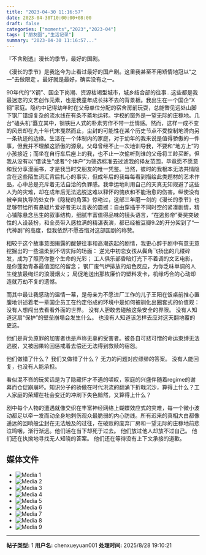 ```yaml
---
title: "2023-04-30 11:16:57"
date: 2023-04-30T10:00:00+08:00
draft: false
categories: ["moments","2023","2023-04"]
tags: ["朋友圈","生活记录"]
summary: "2023-04-30 11:16:57..."
---
```


『不含剧透』漫长的季节，最好的国剧。

《漫长的季节》是我迄今为止看过最好的国产剧。这里我甚至不用矫情地冠以“之一”去做限定 。最好就是最好，确实没有之一。

90年代的“​X钢”、国企下岗潮、资源枯竭型城市，城乡结合部的往事…这些都是我最迷恋的文艺创作元素，也是我童年成长抹不去的背景板。
​
我出生在一个国企“X钢”家庭。隐约中记得幼年时在父母单位分配的宿舍房前玩耍，总能瞥见远处山脚下钢厂错综复杂的流水线在有条不紊地运转。学校的窗外是一望无际的庄稼地。几台“磕头机”矗立其中，钢铁巨人式的朴素劳作不带一丝情感。然而，这样一成不变的风景却在九十年代末戛然而止，尘封的可能性在某个历史节点不受控制地滑向另一条轨迹的边缘。
​
生活在一个体制内的家庭​，对于幼年的我来说是值得骄傲的一件事，但我并不理解这骄傲的源泉。父母曾经不止一次地训导我，不要和“地方上”的小孩接近；而坐在自行车后座上的我，也不止一次偷听到谁的父母将工龄买断。但我从没有以“借读生”或者“个体户”为筛选标准去过滤我的择友范围，毕竟愿不愿意和我分享漫画书，才是我当时交朋友的唯一凭鉴。
​
​当然，彼时的我根本无法共情隐含在这些陌生词汇背后扎心的事实，但成年后的我每每看到描绘此类题材的艺术作品，心中总是充斥着无法自洽的负罪感。我幸运地利用自己的天真无知规避了这些人为的灾难，却在成年后无法逃脱这难以释怀的愧疚和不能治愈的伤害。
​
​纵使没有被辛爽执导的处女作《隐秘的角落》惊艳过，这部三年磨一剑的《漫长的季节》也足够带给所有悬疑片爱好者无以言表的震撼：自由穿插于不同时空的紧凑剧情，精心铺陈悬念丛生的叙事结构，细腻丰富值得品味的镜头语言，“在逃影帝”秦昊突破性的人设装扮，和全员带入感拉满的精湛表演，都已经被豆瓣9.2的开分架到了“一代神剧”的高度，但我依然不愿吝惜对这部国剧的称赞。

相较于这个故事意图揭露的酸楚往事和高潮迭起的剧情，我更心醉于剧中有意无意挖掘出的一些温柔到不切实际的场面：
逆光中初恋女孩从鬓角飞扬出的几缕碎发，成为了照亮你整个生命的光彩；
工人俱乐部昏暗灯光下不着调的文艺电影，是你蓬勃青春最值回忆的留念；
钢厂废气炉排放的焰色反应，为你乏味单调的人生绽放最绚烂的浪漫烟火；
局促地送出那枚廉价的塑料发卡，机缘巧合的心动却造就万劫不复的遗憾。

而其中最让我感动的温情一幕，是母亲为不愿进厂工作的儿子王阳在饭桌前推心置腹地讲述着老一辈国企员工在约定俗成的环境中是如何被驯化出圈套式的价值观：
没有人想闯出去看看外面的世界。
没有人胆敢去碰触这条安全的界限。
没有人知道这扇“保护”的壁垒崩塌会发生什么。
也没有人知道该怎样去应对这天翻地覆的更迭。

他们是背负原罪的加害者也是声称无辜的受害者。被各自可悲可憎的命运束缚无法逃脱，又被因果轮回惩戒着去偿还无法得到救赎的宿怨。

​他们做错了什么？
我们又做错了什么？
无力的问题对应缥缈的答案。
没有人能回复，也没有人能承担。

看似混不吝的玩笑话是为了隐藏怀才不遇的嗟叹，家庭的兴盛伴随着regime的谢幕而仓促崩崩坏。知识分子的骄傲在时代洪流的翻涌下折戟沉沙，算得上什么？工人家庭的荣耀在社会变迁的冲刷下失色黯然，又算得上什么？

剧中每个人物的遭遇就像交织在丰富神经网络上蝴蝶效应式的灾难，每一个微小波动都足以牵一发而动全身地刺伤观众最脆弱的内心防线。所有迟来的真相大白都像遥远的回响般尘封在无法触及的过往，在破败的废弃厂房和一望无际的庄稼地前悲泣鸣咽，渐行渐远。​
​
他们活在当下却死于过去。
他们放过他人却放不过自己。
他们还在执拗地寻找无人知晓的答案。
他们还在等待没有上下文承接的道歉。

## 媒体文件

- ![Media 1](/Moments/photos/2023-04-30/202304301116570.jpg)
- ![Media 2](/Moments/photos/2023-04-30/202304301116571.jpg)
- ![Media 3](/Moments/photos/2023-04-30/202304301116572.jpg)
- ![Media 4](/Moments/photos/2023-04-30/202304301116573.jpg)
- ![Media 5](/Moments/photos/2023-04-30/202304301116574.jpg)
- ![Media 6](/Moments/photos/2023-04-30/202304301116575.jpg)
- ![Media 7](/Moments/photos/2023-04-30/202304301116576.jpg)
- ![Media 8](/Moments/photos/2023-04-30/202304301116577.jpg)
- ![Media 9](/Moments/photos/2023-04-30/202304301116578.jpg)

---

**帖子类型:** 1
**用户名:** chenxueyuan001
**处理时间:** 2025/8/28 19:10:21